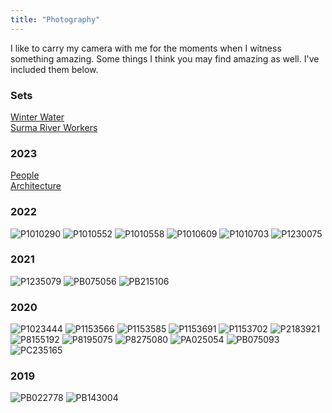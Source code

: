 ```yaml
---
title: "Photography"
---
```

I like to carry my camera with me for the moments when I witness something amazing. Some things I think you may find amazing as well. I've included them below.

### Sets
[Winter Water](/photography/winterwater)\
[Surma River Workers](/photography/surmariverlabourers)


### 2023
 [People](/photography/people)\
 [Architecture](/photography/architecture)

### 2022
![P1010290](/images/photography/2022/P1010290.JPG)
![P1010552](/images/photography/2022/P1010552.JPG)
![P1010558](/images/photography/2022/P1010558.JPG)
![P1010609](/images/photography/2022/P1010609.JPG)
![P1010703](/images/photography/2022/P1010703.JPG)
![P1230075](/images/photography/2022/P1230075.JPG)

### 2021
![P1235079](/images/photography/2021/P1235079.JPG)
![PB075056](/images/photography/2021/PB075056.JPG)
![PB215106](/images/photography/2021/PB215106.JPG)

### 2020
![P1023444](/images/photography/2020/P1023444.JPG)
![P1153566](/images/photography/2020/P1153566.JPG)
![P1153585](/images/photography/2020/P1153585.JPG)
![P1153691](/images/photography/2020/P1153691.JPG)
![P1153702](/images/photography/2020/P1153702.JPG)
![P2183921](/images/photography/2020/P2183921.JPG)
![P8155192](/images/photography/2020/P8155192.JPG)
![P8195075](/images/photography/2020/P8195075.JPG)
![P8275080](/images/photography/2020/P8275080.JPG)
![PA025054](/images/photography/2020/PA025054.JPG)
![PB075093](/images/photography/2020/PB075093.JPG)
![PC235165](/images/photography/2020/PC235165.JPG)

### 2019
![PB022778](/images/photography/2019/PB022778.JPG)
![PB143004](/images/photography/2019/PB143004.JPG)